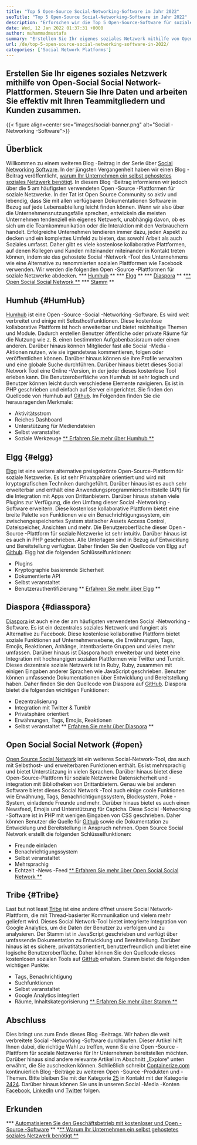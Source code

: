 ```yaml
---
title: "Top 5 Open-Source Social-Networking-Software im Jahr 2022" 
seoTitle: "Top 5 Open-Source Social-Networking-Software im Jahr 2022" 
description: "Erforschen wir die Top 5 Open-Source-Software für soziale Netzwerke. Diese Software umfasst Humhub, Elgg, Diaspora, Open Social Social Network und Tribe." 
date: Wed, 12 Jan 2022 01:37:31 +0000
author: muhammadmustafa
summary: "Erstellen Sie Ihr eigenes soziales Netzwerk mithilfe von Open-Source Social Network-Plattformen. Steuern Sie Ihre Daten und arbeiten Sie mit Ihren Teammitgliedern zusammen. Kunden effektiv." 
url: /de/top-5-open-source-social-networking-software-in-2022/
categories: ['Social Network Platforms']
---
```


## Erstellen Sie Ihr eigenes soziales Netzwerk mithilfe von Open-Social Social Network-Plattformen. Steuern Sie Ihre Daten und arbeiten Sie effektiv mit Ihren Teammitgliedern und Kunden zusammen.

{{< figure align=center src="images/social-banner.png" alt="Social -Networking -Software">}}


## Überblick
Willkommen zu einem weiteren Blog -Beitrag in der Serie über [Social Networking Software][1]. In der jüngsten Vergangenheit haben wir einen Blog -Beitrag veröffentlicht, [warum Ihr Unternehmen ein selbst gehostetes soziales Netzwerk benötigt][2]. In diesem Blog -Beitrag informieren wir jedoch über die 5 am häufigsten verwendeten Open -Source -Plattformen für soziale Netzwerke. In der Tat ist Open Source Community so aktiv und lebendig, dass Sie mit allen verfügbaren Dokumentationen Software in Bezug auf jede Lebensabteilung leicht finden können. Wenn wir also über die Unternehmensnutzungsfälle sprechen, entwickeln die meisten Unternehmen tendenziell ein eigenes Netzwerk, unabhängig davon, ob es sich um die Teamkommunikation oder die Interaktion mit den Verbrauchern handelt.
Erfolgreiche Unternehmen tendieren immer dazu, jeden Aspekt zu decken und ein komplettes Umfeld zu bieten, das sowohl Arbeit als auch Soziales umfasst. Daher gibt es viele kostenlose kollaborative Plattformen, auf denen Kollegen und Kunden miteinander miteinander in Kontakt treten können, indem sie das gehostete Social -Network -Tool des Unternehmens wie eine Alternative zu renommierten sozialen Plattformen wie Facebook verwenden. Wir werden die folgenden Open -Source -Plattformen für soziale Netzwerke abdecken.
  *** [Humhub][3] **
  *** [Elgg][4] **
  *** [Diaspora][5] **
  *[** Open Social Social Network **][6]
  *** [Stamm][7] **

## Humhub {#HumHub}
[Humhub][8] ist eine Open -Source -Social -Networking -Software. Es wird weit verbreitet und einige mit Selbsthostfunktionen. Diese kostenlose kollaborative Plattform ist hoch erweiterbar und bietet reichhaltige Themen und Module. Dadurch erstellen Benutzer öffentliche oder private Räume für die Nutzung wie z. B. einen bestimmten Aufgabenbasisraum oder einen anderen. Darüber hinaus können Mitglieder fast alle Social -Media -Aktionen nutzen, wie sie irgendetwas kommentieren, folgen oder veröffentlichen können. Darüber hinaus können sie ihre Profile verwalten und eine globale Suche durchführen. Darüber hinaus bietet dieses Social Network Tool eine Online -Version, in der jeder dieses kostenlose Tool erleben kann. Die Benutzeroberfläche von Humhub ist sehr logisch und Benutzer können leicht durch verschiedene Elemente navigieren. Es ist in PHP geschrieben und einfach auf Server eingerichtet. Sie finden den Quellcode von Humhub auf [Github][9].
Im Folgenden finden Sie die herausragenden Merkmale:
  * Aktivitätsstrom
  * Reiches Dashboard
  * Unterstützung für Mediendateien
  * Selbst veranstaltet
  * Soziale Werkzeuge
[** Erfahren Sie mehr über Humhub **][10]

## Elgg {#elgg}
[Elgg][11] ist eine weitere alternative preisgekrönte Open-Source-Plattform für soziale Netzwerke. Es ist sehr Privatsphäre orientiert und wird mit kryptografischen Techniken durchgeführt. Darüber hinaus ist es auch sehr erweiterbar und enthält eine Anwendungsprogrammierschnittstelle (API) für die Integration mit Apps von Drittanbietern. Darüber hinaus stehen viele Plugins zur Verfügung, die den Umfang dieser Social -Networking -Software erweitern. Diese kostenlose kollaborative Plattform bietet eine breite Palette von Funktionen wie ein Benachrichtigungssystem, ein zwischengespeichertes System statischer Assets Access Control, Dateispeicher, Ansichten und mehr. Die Benutzeroberfläche dieser Open -Source -Plattform für soziale Netzwerke ist sehr intuitiv. Darüber hinaus ist es auch in PHP geschrieben. Alle Unterlagen sind in Bezug auf Entwicklung und Bereitstellung verfügbar. Daher finden Sie den Quellcode von Elgg auf [Github][12].
Elgg hat die folgenden Schlüsselfunktionen:
  * Plugins
  * Kryptographie basierende Sicherheit
  * Dokumentierte API
  * Selbst veranstaltet
  * Benutzerauthentifizierung
** [Erfahren Sie mehr über Elgg][13] **

## Diaspora {#diasspora}
[Diaspora][14] ist auch eine der am häufigsten verwendeten Social -Networking -Software. Es ist ein dezentrales soziales Netzwerk und fungiert als Alternative zu Facebook. Diese kostenlose kollaborative Plattform bietet soziale Funktionen auf Unternehmensebene, die Erwähnungen, Tags, Emojis, Reaktionen, Anhänge, intentbasierte Gruppen und vieles mehr umfassen. Darüber hinaus ist Diaspora hoch erweiterbar und bietet eine Integration mit hochrangigen sozialen Plattformen wie Twitter und Tumblr. Dieses dezentrale soziale Netzwerk ist in Ruby, Ruby, zusammen mit einigen Eingaben anderer Sprachen wie JavaScript geschrieben. Benutzer können umfassende Dokumentationen über Entwicklung und Bereitstellung haben. Daher finden Sie den Quellcode von Diaspora auf [GitHub][15].
Diaspora bietet die folgenden wichtigen Funktionen:
  * Dezentralisierung
  * Integration mit Twitter & Tumblr
  * Privatsphäre orientiert
  * Erwähnungen, Tags, Emojis, Reaktionen
  * Selbst veranstaltet
** [Erfahren Sie mehr über Diaspora][16] **

## Open Social Social Network {#open}
[Open Source Social Network][17] ist ein weiteres Social-Network-Tool, das auch mit Selbsthost- und erweiterbaren Funktionen enthält. Es ist mehrsprachig und bietet Unterstützung in vielen Sprachen. Darüber hinaus bietet diese Open-Source-Plattform für soziale Netzwerke Datensicherheit und -integration mit Bibliotheken von Drittanbietern. Genau wie bei anderen Software bietet dieses Social Network -Tool auch einige coole Funktionen wie Erwähnung, Tags, Benachrichtigungssystem, Blocksystem, Poke -System, einladende Freunde und mehr. Darüber hinaus bietet es auch einen Newsfeed, Emojis und Unterstützung für Captcha. Diese Social -Networking -Software ist in PHP mit wenigen Eingaben von CSS geschrieben. Daher können Benutzer die Quelle für [Github][18] sowie die Dokumentation zu Entwicklung und Bereitstellung in Anspruch nehmen.
Open Source Social Network erstellt die folgenden Schlüsselfunktionen:
  * Freunde einladen
  * Benachrichtigungssystem
  * Selbst veranstaltet
  * Mehrsprachig
  * Echtzeit -News -Feed
[** Erfahren Sie mehr über Open Social Social Network **][19]

## Tribe {#Tribe}
Last but not least [Tribe][20] ist eine andere öffnet unsere Social Network-Plattform, die mit Thread-basierter Kommunikation und vielem mehr geliefert wird. Dieses Social Network-Tool bietet integrierte Integration von Google Analytics, um die Daten der Benutzer zu verfolgen und zu analysieren. Der Stamm ist in JavaScript geschrieben und verfügt über umfassende Dokumentation zu Entwicklung und Bereitstellung. Darüber hinaus ist es sichere, privatitätsorientiert, benutzerfreundlich und bietet eine logische Benutzeroberfläche. Daher können Sie den Quellcode dieses kostenlosen sozialen Tools auf [GitHub][21] erhalten.
Stamm bietet die folgenden wichtigen Punkte:
  * Tags, Benachrichtigung
  * Suchfunktionen
  * Selbst veranstaltet
  * Google Analytics integriert
  * Räume, Inhaltskategorisierung
[** Erfahren Sie mehr über Stamm **][22]

## **Abschluss**
Dies bringt uns zum Ende dieses Blog -Beitrags. Wir haben die weit verbreitete Social -Networking -Software durchlaufen. Dieser Artikel hilft Ihnen dabei, die richtige Wahl zu treffen, wenn Sie eine Open -Source -Plattform für soziale Netzwerke für Ihr Unternehmen bereitstellen möchten. Darüber hinaus sind andere relevante Artikel im Abschnitt „Explore“ unten erwähnt, die Sie auschecken können.
Schließlich schreibt [Containerize.com][23] kontinuierlich Blog -Beiträge zu weiteren Open -Source -Produkten und -Themen. Bitte bleiben Sie mit der Kategorie [25][25] in Kontakt mit der Kategorie [24][24][24]. Darüber hinaus können Sie uns in unseren Social -Media -Konten [Facebook][26], [LinkedIn][27] und [Twitter][28] folgen.

## Erkunden
  *** [Automatisieren Sie den Geschäftsbetrieb mit kostenloser und Open -Source -Software][29] **
  *[** Warum Ihr Unternehmen ein selbst gehostetes soziales Netzwerk benötigt **][17]

  
[1]: https://blog.containerize.com/category/social-network-platforms/
[2]: https://blog.containerize.com/social-network-platforms/why-your-business-needs-a-self-hosted-social-network/
[3]: #Humhub
[4]: #Elgg
[5]: #Diaspora
[6]: #Open
[7]: #Tribe
[8]: https://products.containerize.com/social-network-platforms/humhub/
[9]: https://github.com/humhub/humhub
[10]: https://www.humhub.com/en
[11]: https://products.containerize.com/social-network-platforms/elgg/
[12]: https://github.com/elgg/elgg
[13]: https://elgg.org/
[14]: https://products.containerize.com/social-network-platforms/diaspora/
[15]: https://github.com/diaspora/diaspora
[16]: https://diasporafoundation.org/
[17]: https://products.containerize.com/social-network-platforms/open-source-social-network/
[18]: https://github.com/opensource-socialnetwork/opensource-socialnetwork
[19]: https://www.opensource-socialnetwork.org/
[20]: https://products.containerize.com/social-network-platforms/tribe/
[21]: https://github.com/tribeplatform/api-documentation
[22]: https://docs.tribe.so/
[23]: https://www.containerize.com/
[24]: https://products.containerize.com/video-conferencing/
[25]: https://products.containerize.com/social-network-platforms/
[26]: https://web.facebook.com/containerize
[27]: https://www.linkedin.com/company/containerize/
[28]: https://twitter.com/containerize_co
[29]: https://blog.containerize.com/blogging/automate-business-operations-using-open-source-software/
